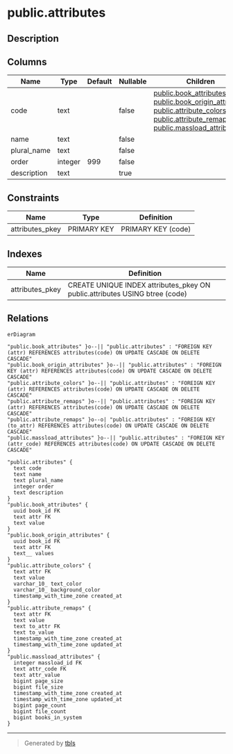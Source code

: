 # public.attributes

## Description

## Columns

| Name | Type | Default | Nullable | Children | Parents | Comment |
| ---- | ---- | ------- | -------- | -------- | ------- | ------- |
| code | text |  | false | [public.book_attributes](public.book_attributes.md) [public.book_origin_attributes](public.book_origin_attributes.md) [public.attribute_colors](public.attribute_colors.md) [public.attribute_remaps](public.attribute_remaps.md) [public.massload_attributes](public.massload_attributes.md) |  |  |
| name | text |  | false |  |  |  |
| plural_name | text |  | false |  |  |  |
| order | integer | 999 | false |  |  |  |
| description | text |  | true |  |  |  |

## Constraints

| Name | Type | Definition |
| ---- | ---- | ---------- |
| attributes_pkey | PRIMARY KEY | PRIMARY KEY (code) |

## Indexes

| Name | Definition |
| ---- | ---------- |
| attributes_pkey | CREATE UNIQUE INDEX attributes_pkey ON public.attributes USING btree (code) |

## Relations

```mermaid
erDiagram

"public.book_attributes" }o--|| "public.attributes" : "FOREIGN KEY (attr) REFERENCES attributes(code) ON UPDATE CASCADE ON DELETE CASCADE"
"public.book_origin_attributes" }o--|| "public.attributes" : "FOREIGN KEY (attr) REFERENCES attributes(code) ON UPDATE CASCADE ON DELETE CASCADE"
"public.attribute_colors" }o--|| "public.attributes" : "FOREIGN KEY (attr) REFERENCES attributes(code) ON UPDATE CASCADE ON DELETE CASCADE"
"public.attribute_remaps" }o--|| "public.attributes" : "FOREIGN KEY (attr) REFERENCES attributes(code) ON UPDATE CASCADE ON DELETE CASCADE"
"public.attribute_remaps" }o--o| "public.attributes" : "FOREIGN KEY (to_attr) REFERENCES attributes(code) ON UPDATE CASCADE ON DELETE CASCADE"
"public.massload_attributes" }o--|| "public.attributes" : "FOREIGN KEY (attr_code) REFERENCES attributes(code) ON UPDATE CASCADE ON DELETE CASCADE"

"public.attributes" {
  text code
  text name
  text plural_name
  integer order
  text description
}
"public.book_attributes" {
  uuid book_id FK
  text attr FK
  text value
}
"public.book_origin_attributes" {
  uuid book_id FK
  text attr FK
  text__ values
}
"public.attribute_colors" {
  text attr FK
  text value
  varchar_10_ text_color
  varchar_10_ background_color
  timestamp_with_time_zone created_at
}
"public.attribute_remaps" {
  text attr FK
  text value
  text to_attr FK
  text to_value
  timestamp_with_time_zone created_at
  timestamp_with_time_zone updated_at
}
"public.massload_attributes" {
  integer massload_id FK
  text attr_code FK
  text attr_value
  bigint page_size
  bigint file_size
  timestamp_with_time_zone created_at
  timestamp_with_time_zone updated_at
  bigint page_count
  bigint file_count
  bigint books_in_system
}
```

---

> Generated by [tbls](https://github.com/k1LoW/tbls)
